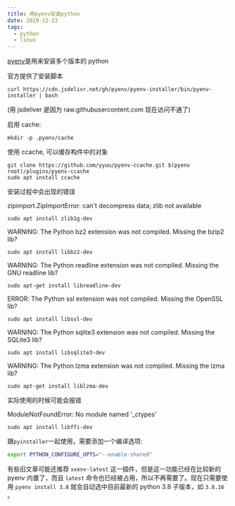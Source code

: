 ```yaml
---
title: 用pyenv安装python
date: 2019-12-23
tags:
  - python
  - linux
---
```


[pyenv](https://github.com/pyenv/pyenv)是用来安装多个版本的 python

<!-- more -->

官方提供了安装脚本

```console
curl https://cdn.jsdelivr.net/gh/pyenv/pyenv-installer/bin/pyenv-installer | bash
```

(用 jsdeliver 是因为 raw.githubusercontent.com 现在访问不通了)

启用 cache:

```console
mkdir -p .pyenv/cache
```

使用 ccache, 可以缓存构件中的对象

```console
git clone https://github.com/yyuu/pyenv-ccache.git $(pyenv root)/plugins/pyenv-ccache
sudo apt install ccache
```

安装过程中会出现的错误

zipimport.ZipImportError: can't decompress data; zlib not available

```console
sudo apt install zlib1g-dev
```

WARNING: The Python bz2 extension was not compiled. Missing the bzip2 lib?

```console
sudo apt install libbz2-dev
```

WARNING: The Python readline extension was not compiled. Missing the GNU readline lib?

```console
sudo apt-get install libreadline-dev
```

ERROR: The Python ssl extension was not compiled. Missing the OpenSSL lib?

```console
sudo apt install libssl-dev
```

WARNING: The Python sqlite3 extension was not compiled. Missing the SQLite3 lib?

```console
sudo apt install libsqlite3-dev
```

WARNING: The Python lzma extension was not compiled. Missing the lzma lib?

```console
sudo apt-get install liblzma-dev
```

实际使用的时候可能会报错

ModuleNotFoundError: No module named '\_ctypes'

```console
sudo apt install libffi-dev
```

跟`pyinstaller`一起使用，需要添加一个编译选项:

```bash
export PYTHON_CONFIGURE_OPTS="--enable-shared"
```

有些旧文章可能还推荐 `xxenv-latest` 这一插件，但是这一功能已经在比较新的 pyenv 内置了，而且 `latest` 命令也已经被占用，所以不再需要了。现在只需要使用 `pyenv install 3.8` 就会自动选中目前最新的 python 3.8 子版本，如 `3.8.16` 。
